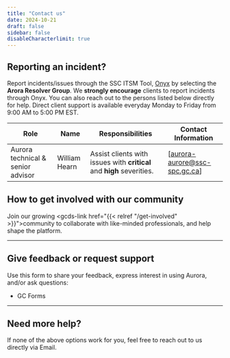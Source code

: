 ```yaml
---
title: "Contact us"
date: 2024-10-21
draft: false
sidebar: false
disableCharacterlimit: true
---
```


## Reporting an incident?

Report incidents/issues through the SSC ITSM Tool, [Onyx](https://dwp.prod.global.gc.ca/dwp/app/#/catalog) by selecting the **Arora Resolver Group**. We **strongly encourage** clients to report incidents through Onyx. You can also reach out to the persons listed below directly for help. Direct client support is available everyday Monday to Friday from 9:00 AM to 5:00 PM EST.

| **Role**                               | **Name**         | **Responsibilities**                                                                   | **Contact Information**      |
|----------------------------            |------------------|--------------------------------------------------------------------------------------- |------------------------------|
|Aurora technical & senior advisor       | William Hearn     | Assist clients with issues with **critical** and **high** severities.     | [aurora-aurore@ssc-spc.gc.ca]           |

## How to get involved with our community

Join our growing <gcds-link href="{{< relref "/get-involved" >}}">community</gcds-link> to collaborate with like-minded professionals, and help shape the platform.

---

## Give feedback or request support

Use this form to share your feedback, express interest in using Aurora, and/or ask questions:

- <gcds-link external href="https://forms-formulaires.alpha.canada.ca/en/id/cm2jbp567008td1eckzthh4ai">GC Forms</gcds-link>

---

## Need more help?

If none of the above options work for you, feel free to reach out to us directly via <gcds-link href="mailto:aurora-aurore@ssc-spc.gc.ca">Email</gcds-link>.

